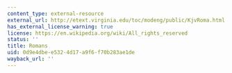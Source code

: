 ```yaml
---
content_type: external-resource
external_url: http://etext.virginia.edu/toc/modeng/public/KjvRoma.html
has_external_license_warning: true
license: https://en.wikipedia.org/wiki/All_rights_reserved
status: ''
title: Romans
uid: 0d9e4dbe-e532-4d17-a9f6-f70b283ae1de
wayback_url: ''
---
```

